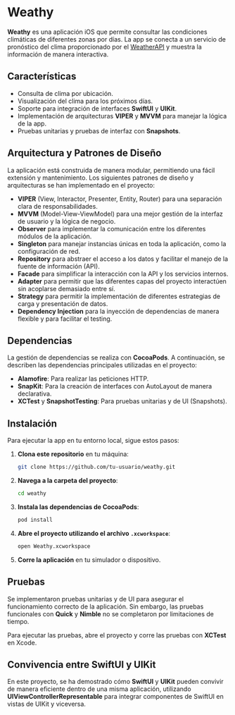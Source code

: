 # Weathy

**Weathy** es una aplicación iOS que permite consultar las condiciones climáticas de diferentes zonas por días. La app se conecta a un servicio de pronóstico del clima proporcionado por el [WeatherAPI](https://api.weatherapi.com/) y muestra la información de manera interactiva.

## Características

- Consulta de clima por ubicación.
- Visualización del clima para los próximos días.
- Soporte para integración de interfaces **SwiftUI** y **UIKit**.
- Implementación de arquitecturas **VIPER** y **MVVM** para manejar la lógica de la app.
- Pruebas unitarias y pruebas de interfaz con **Snapshots**.

## Arquitectura y Patrones de Diseño

La aplicación está construida de manera modular, permitiendo una fácil extensión y mantenimiento. Los siguientes patrones de diseño y arquitecturas se han implementado en el proyecto:

- **VIPER** (View, Interactor, Presenter, Entity, Router) para una separación clara de responsabilidades.
- **MVVM** (Model-View-ViewModel) para una mejor gestión de la interfaz de usuario y la lógica de negocio.
- **Observer** para implementar la comunicación entre los diferentes módulos de la aplicación.
- **Singleton** para manejar instancias únicas en toda la aplicación, como la configuración de red.
- **Repository** para abstraer el acceso a los datos y facilitar el manejo de la fuente de información (API).
- **Facade** para simplificar la interacción con la API y los servicios internos.
- **Adapter** para permitir que las diferentes capas del proyecto interactúen sin acoplarse demasiado entre sí.
- **Strategy** para permitir la implementación de diferentes estrategias de carga y presentación de datos.
- **Dependency Injection** para la inyección de dependencias de manera flexible y para facilitar el testing.

## Dependencias

La gestión de dependencias se realiza con **CocoaPods**. A continuación, se describen las dependencias principales utilizadas en el proyecto:

- **Alamofire**: Para realizar las peticiones HTTP.
- **SnapKit**: Para la creación de interfaces con AutoLayout de manera declarativa.
- **XCTest** y **SnapshotTesting**: Para pruebas unitarias y de UI (Snapshots).

## Instalación

Para ejecutar la app en tu entorno local, sigue estos pasos:

1. **Clona este repositorio** en tu máquina:

    ```bash
    git clone https://github.com/tu-usuario/weathy.git
    ```

2. **Navega a la carpeta del proyecto**:

    ```bash
    cd weathy
    ```

3. **Instala las dependencias de CocoaPods**:

    ```bash
    pod install
    ```

4. **Abre el proyecto utilizando el archivo `.xcworkspace`**:

    ```bash
    open Weathy.xcworkspace
    ```

5. **Corre la aplicación** en tu simulador o dispositivo.

## Pruebas

Se implementaron pruebas unitarias y de UI para asegurar el funcionamiento correcto de la aplicación. Sin embargo, las pruebas funcionales con **Quick** y **Nimble** no se completaron por limitaciones de tiempo.

Para ejecutar las pruebas, abre el proyecto y corre las pruebas con **XCTest** en Xcode.

## Convivencia entre SwiftUI y UIKit

En este proyecto, se ha demostrado cómo **SwiftUI** y **UIKit** pueden convivir de manera eficiente dentro de una misma aplicación, utilizando **UIViewControllerRepresentable** para integrar componentes de SwiftUI en vistas de UIKit y viceversa.
